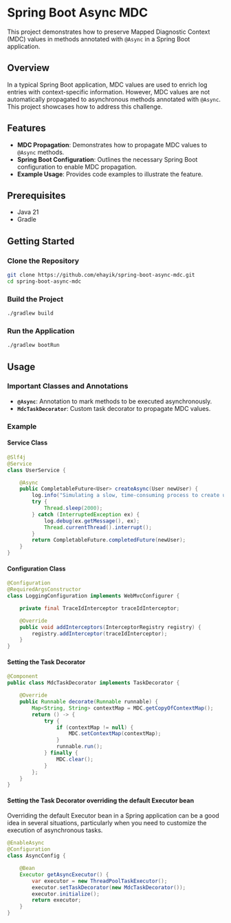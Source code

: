 # Spring Boot Async MDC

This project demonstrates how to preserve Mapped Diagnostic Context (MDC) values in methods annotated with `@Async`
in a Spring Boot application.

## Overview

In a typical Spring Boot application, MDC values are used to enrich log entries with context-specific information.
However, MDC values are not automatically propagated to asynchronous methods annotated with `@Async`. 
This project showcases how to address this challenge.

## Features

- **MDC Propagation**: Demonstrates how to propagate MDC values to `@Async` methods.
- **Spring Boot Configuration**: Outlines the necessary Spring Boot configuration to enable MDC propagation.
- **Example Usage**: Provides code examples to illustrate the feature.

## Prerequisites

- Java 21
- Gradle

## Getting Started

### Clone the Repository

```sh
git clone https://github.com/ehayik/spring-boot-async-mdc.git
cd spring-boot-async-mdc
```

### Build the Project

```sh
./gradlew build
```

### Run the Application

```sh
./gradlew bootRun
```

## Usage

### Important Classes and Annotations

- **`@Async`**: Annotation to mark methods to be executed asynchronously.
- **`MdcTaskDecorator`**: Custom task decorator to propagate MDC values.

### Example

#### Service Class

```java
@Slf4j
@Service
class UserService {

    @Async
    public CompletableFuture<User> createAsync(User newUser) {
        log.info("Simulating a slow, time-consuming process to create user {}.", newUser.username());
        try {
            Thread.sleep(2000);
        } catch (InterruptedException ex) {
            log.debug(ex.getMessage(), ex);
            Thread.currentThread().interrupt();
        }
        return CompletableFuture.completedFuture(newUser);
    }
}
```

#### Configuration Class

```java
@Configuration
@RequiredArgsConstructor
class LoggingConfiguration implements WebMvcConfigurer {

    private final TraceIdInterceptor traceIdInterceptor;

    @Override
    public void addInterceptors(InterceptorRegistry registry) {
        registry.addInterceptor(traceIdInterceptor);
    }
}
```

#### Setting the Task Decorator

```java
@Component
public class MdcTaskDecorator implements TaskDecorator {

    @Override
    public Runnable decorate(Runnable runnable) {
        Map<String, String> contextMap = MDC.getCopyOfContextMap();
        return () -> {
            try {
                if (contextMap != null) {
                    MDC.setContextMap(contextMap);
                }
                runnable.run();
            } finally {
                MDC.clear();
            }
        };
    }
}
```

#### Setting the Task Decorator overriding the default Executor bean

Overriding the default Executor bean in a Spring application can be a good idea in several situations, 
particularly when you need to customize the execution of asynchronous tasks.

```java
@EnableAsync
@Configuration
class AsyncConfig {

    @Bean
    Executor getAsyncExecutor() {
        var executor = new ThreadPoolTaskExecutor();
        executor.setTaskDecorator(new MdcTaskDecorator());
        executor.initialize();
        return executor;
    }
}
```